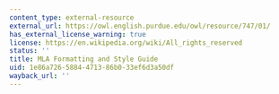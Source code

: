 ```yaml
---
content_type: external-resource
external_url: https://owl.english.purdue.edu/owl/resource/747/01/
has_external_license_warning: true
license: https://en.wikipedia.org/wiki/All_rights_reserved
status: ''
title: MLA Formatting and Style Guide
uid: 1e86a726-5884-4713-86b0-33ef6d3a50df
wayback_url: ''
---
```

